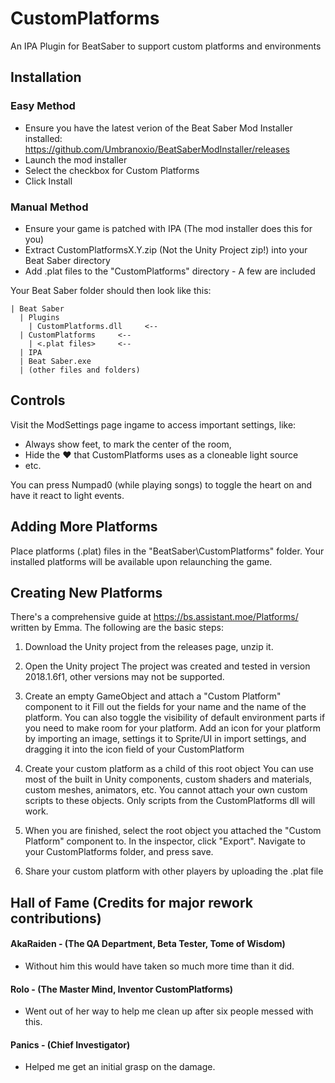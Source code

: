 # CustomPlatforms
An IPA Plugin for BeatSaber to support custom platforms and environments

## Installation
### Easy Method

* Ensure you have the latest verion of the Beat Saber Mod Installer installed: https://github.com/Umbranoxio/BeatSaberModInstaller/releases
* Launch the mod installer
* Select the checkbox for Custom Platforms
* Click Install

### Manual Method

* Ensure your game is patched with IPA (The mod installer does this for you)
* Extract CustomPlatformsX.Y.zip (Not the Unity Project zip!) into your Beat Saber directory
* Add .plat files to the "CustomPlatforms" directory - A few are included 

Your Beat Saber folder should then look like this:

```
| Beat Saber
  | Plugins
    | CustomPlatforms.dll     <-- 
  | CustomPlatforms		<--
    | <.plat files>		<--
  | IPA
  | Beat Saber.exe
  | (other files and folders)
```

## Controls

Visit the ModSettings page ingame to access important settings, like:
* Always show feet, to mark the center of the room,
* Hide the :heart: that CustomPlatforms uses as a cloneable light source
* etc.

You can press Numpad0 (while playing songs) to toggle the heart on and have it react to light events.

## Adding More Platforms

Place platforms (.plat) files in the "BeatSaber\CustomPlatforms" folder.
Your installed platforms will be available upon relaunching the game.

## Creating New Platforms

There's a comprehensive guide at https://bs.assistant.moe/Platforms/ written by Emma. The following are the basic steps:

1. Download the Unity project from the releases page, unzip it.

2. Open the Unity project
The project was created and tested in version 2018.1.6f1, other versions may not be supported.

3. Create an empty GameObject and attach a "Custom Platform" component to it
Fill out the fields for your name and the name of the platform.  You can also toggle the visibility of default environment parts if you need to make room for your platform.
Add an icon for your platform by importing an image, settings it to Sprite/UI in import settings, and dragging it into the icon field of your CustomPlatform

4. Create your custom platform as a child of this root object
You can use most of the built in Unity components, custom shaders and materials, custom meshes, animators, etc.
You cannot attach your own custom scripts to these objects. Only scripts from the CustomPlatforms dll will work.

5. When you are finished, select the root object you attached the "Custom Platform" component to.
In the inspector, click "Export". Navigate to your CustomPlatforms folder, and press save.

6. Share your custom platform with other players by uploading the .plat file

## Hall of Fame (Credits for major rework contributions)
#### AkaRaiden - (The QA Department, Beta Tester, Tome of Wisdom)
  - Without him this would have taken so much more time than it did.

#### Rolo - (The Master Mind, Inventor CustomPlatforms)
  - Went out of her way to help me clean up after six people messed with this.

#### Panics - (Chief Investigator)
  - Helped me get an initial grasp on the damage.
